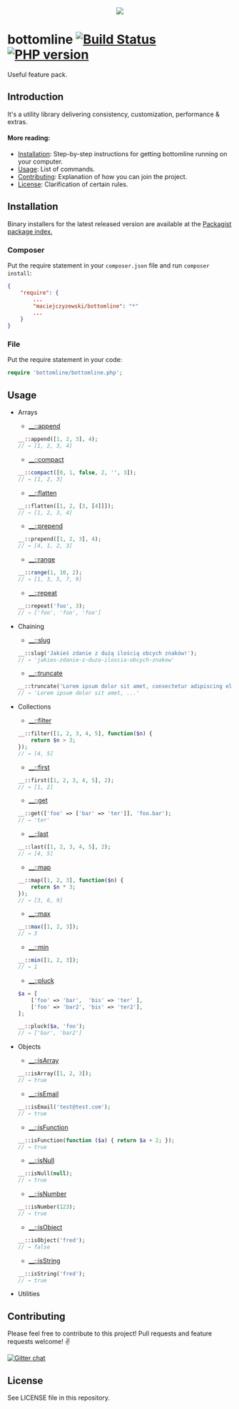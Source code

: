 <div align="center">
  <img src="https://raw.githubusercontent.com/MaciejCzyzewski/bottomline/master/screenshot.png"/>
</div>

# bottomline [![Build Status](https://travis-ci.org/MaciejCzyzewski/bottomline.png)](https://travis-ci.org/MaciejCzyzewski/bottomline) [![PHP version](https://badge.fury.io/ph/maciejczyzewski%2Fbottomline.svg)](http://badge.fury.io/ph/maciejczyzewski%2Fbottomline)

Useful feature pack.

## Introduction

It's a utility library delivering consistency, customization, performance & extras.

#### More reading:

- [Installation](#installation): Step-by-step instructions for getting bottomline running on your computer.
- [Usage](#usage): List of commands.
- [Contributing](#contributing): Explanation of how you can join the project.
- [License](#license): Clarification of certain rules.

## Installation

Binary installers for the latest released version are available at the [Packagist
package index.](https://packagist.org/packages/maciejczyzewski/bottomline)

### Composer

Put the require statement in your `composer.json` file and run `composer install`:

```json
{
    "require": {
        ...
        "maciejczyzewski/bottomline": "*"
        ...
    }
}
```

### File

Put the require statement in your code:

```php
require 'bottomline/bottomline.php';
```

## Usage

* Arrays
  - [__::append](src/__/arrays/append.php)

  ```php
  __::append([1, 2, 3], 4);
  // → [1, 2, 3, 4]
  ```

  - [__::compact](src/__/arrays/compact.php)

  ```php
  __::compact([0, 1, false, 2, '', 3]);
  // → [1, 2, 3]
  ```
  
  - [__::flatten](src/__/arrays/flatten.php)

  ```php
  __::flatten([1, 2, [3, [4]]]);
  // → [1, 2, 3, 4]
  ```

  - [__::prepend](src/__/arrays/prepend.php)

  ```php
  __::prepend([1, 2, 3], 4);
  // → [4, 1, 2, 3]
  ```

  - [__::range](src/__/arrays/range.php)

  ```php
  __::range(1, 10, 2);
  // → [1, 3, 5, 7, 9]
  ```

  - [__::repeat](src/__/arrays/repeat.php)

  ```php
  __::repeat('foo', 3);
  // → ['foo', 'foo', 'foo']
  ```

* Chaining
  - [__::slug](src/__/chaining/slug.php)

  ```php
  __::slug('Jakieś zdanie z dużą ilością obcych znaków!');
  // → 'jakies-zdanie-z-duza-iloscia-obcych-znakow'
  ```

  - [__::truncate](src/__/chaining/truncate.php)

  ```php
  __::truncate('Lorem ipsum dolor sit amet, consectetur adipiscing elit. Pellentesque et mi orci.');
  // → 'Lorem ipsum dolor sit amet, ...'
  ```

* Collections
  - [__::filter](src/__/collections/filter.php)

  ```php
  __::filter([1, 2, 3, 4, 5], function($n) {
      return $n > 3;
  });
  // → [4, 5]
  ```

  - [__::first](src/__/collections/first.php)

  ```php
  __::first([1, 2, 3, 4, 5], 2);
  // → [1, 2]
  ```

  - [__::get](src/__/collections/get.php)

  ```php
  __::get(['foo' => ['bar' => 'ter']], 'foo.bar');
  // → 'ter'
  ```

  - [__::last](src/__/collections/last.php)

  ```php
  __::last([1, 2, 3, 4, 5], 2);
  // → [4, 5]
  ```

  - [__::map](src/__/collections/map.php)

  ```php
  __::map([1, 2, 3], function($n) {
      return $n * 3;
  });
  // → [3, 6, 9]
  ```

  - [__::max](src/__/collections/max.php)

  ```php
  __::max([1, 2, 3]);
  // → 3
  ```

  - [__::min](src/__/collections/min.php)

  ```php
  __::min([1, 2, 3]);
  // → 1
  ```

  - [__::pluck](src/__/collections/pluck.php)

  ```php
  $a = [
      ['foo' => 'bar',  'bis' => 'ter' ],
      ['foo' => 'bar2', 'bis' => 'ter2'],
  ];

  __::pluck($a, 'foo');
  // → ['bar', 'bar2']
  ```

* Objects 
  - [__::isArray](src/__/objects/isArray.php)

  ```php
  __::isArray([1, 2, 3]);
  // → true
  ```

  - [__::isEmail](src/__/objects/isEmail.php)

  ```php
  __::isEmail('test@test.com');
  // → true
  ```

  - [__::isFunction](src/__/objects/isFunction.php)

  ```php
  __::isFunction(function ($a) { return $a + 2; });
  // → true
  ```

  - [__::isNull](src/__/objects/isNull.php)

  ```php
  __::isNull(null);
  // → true
  ```

  - [__::isNumber](src/__/objects/isNumber.php)

  ```php
  __::isNumber(123);
  // → true
  ```

  - [__::isObject](src/__/objects/isObject.php)

  ```php
  __::isObject('fred');
  // → false
  ```

  - [__::isString](src/__/objects/isString.php)

  ```php
  __::isString('fred');
  // → true
  ```

* Utilities

## Contributing

Please feel free to contribute to this project! Pull requests and feature requests welcome! :v:

[![Gitter chat](https://badges.gitter.im/MaciejCzyzewski/bottomline.png)](https://gitter.im/MaciejCzyzewski/bottomline)

## License

See LICENSE file in this repository.
